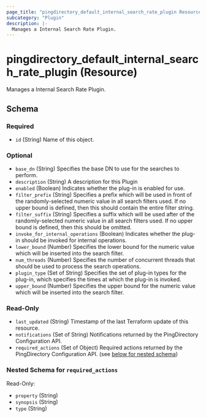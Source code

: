 ```yaml
---
page_title: "pingdirectory_default_internal_search_rate_plugin Resource - terraform-provider-pingdirectory"
subcategory: "Plugin"
description: |-
  Manages a Internal Search Rate Plugin.
---
```


# pingdirectory_default_internal_search_rate_plugin (Resource)

Manages a Internal Search Rate Plugin.



<!-- schema generated by tfplugindocs -->
## Schema

### Required

- `id` (String) Name of this object.

### Optional

- `base_dn` (String) Specifies the base DN to use for the searches to perform.
- `description` (String) A description for this Plugin
- `enabled` (Boolean) Indicates whether the plug-in is enabled for use.
- `filter_prefix` (String) Specifies a prefix which will be used in front of the randomly-selected numeric value in all search filters used. If no upper bound is defined, then this should contain the entire filter string.
- `filter_suffix` (String) Specifies a suffix which will be used after of the randomly-selected numeric value in all search filters used. If no upper bound is defined, then this should be omitted.
- `invoke_for_internal_operations` (Boolean) Indicates whether the plug-in should be invoked for internal operations.
- `lower_bound` (Number) Specifies the lower bound for the numeric value which will be inserted into the search filter.
- `num_threads` (Number) Specifies the number of concurrent threads that should be used to process the search operations.
- `plugin_type` (Set of String) Specifies the set of plug-in types for the plug-in, which specifies the times at which the plug-in is invoked.
- `upper_bound` (Number) Specifies the upper bound for the numeric value which will be inserted into the search filter.

### Read-Only

- `last_updated` (String) Timestamp of the last Terraform update of this resource.
- `notifications` (Set of String) Notifications returned by the PingDirectory Configuration API.
- `required_actions` (Set of Object) Required actions returned by the PingDirectory Configuration API. (see [below for nested schema](#nestedatt--required_actions))

<a id="nestedatt--required_actions"></a>
### Nested Schema for `required_actions`

Read-Only:

- `property` (String)
- `synopsis` (String)
- `type` (String)



